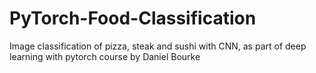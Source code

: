 # PyTorch-Food-Classification
Image classification of pizza, steak and sushi with CNN, as part of deep learning with pytorch course by Daniel Bourke
